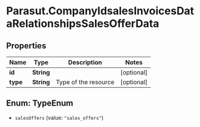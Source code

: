 # Parasut.CompanyIdsalesInvoicesDataRelationshipsSalesOfferData

## Properties
Name | Type | Description | Notes
------------ | ------------- | ------------- | -------------
**id** | **String** |  | [optional] 
**type** | **String** | Type of the resource | [optional] 


<a name="TypeEnum"></a>
## Enum: TypeEnum


* `salesOffers` (value: `"sales_offers"`)




